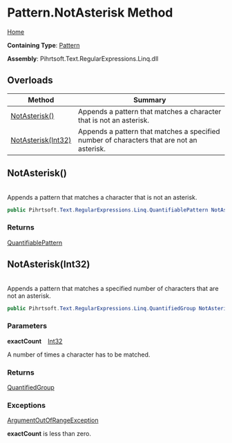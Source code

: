 # Pattern\.NotAsterisk Method

[Home](../../../../../../README.md)

**Containing Type**: [Pattern](../README.md)

**Assembly**: Pihrtsoft\.Text\.RegularExpressions\.Linq\.dll

## Overloads

| Method | Summary |
| ------ | ------- |
| [NotAsterisk()](#Pihrtsoft_Text_RegularExpressions_Linq_Pattern_NotAsterisk) | Appends a pattern that matches a character that is not an asterisk\. |
| [NotAsterisk(Int32)](#Pihrtsoft_Text_RegularExpressions_Linq_Pattern_NotAsterisk_System_Int32_) | Appends a pattern that matches a specified number of characters that are not an asterisk\. |

## NotAsterisk\(\) <a id="Pihrtsoft_Text_RegularExpressions_Linq_Pattern_NotAsterisk"></a>

\
Appends a pattern that matches a character that is not an asterisk\.

```csharp
public Pihrtsoft.Text.RegularExpressions.Linq.QuantifiablePattern NotAsterisk()
```

### Returns

[QuantifiablePattern](../../QuantifiablePattern/README.md)

## NotAsterisk\(Int32\) <a id="Pihrtsoft_Text_RegularExpressions_Linq_Pattern_NotAsterisk_System_Int32_"></a>

\
Appends a pattern that matches a specified number of characters that are not an asterisk\.

```csharp
public Pihrtsoft.Text.RegularExpressions.Linq.QuantifiedGroup NotAsterisk(int exactCount)
```

### Parameters

**exactCount** &ensp; [Int32](https://docs.microsoft.com/en-us/dotnet/api/system.int32)

A number of times a character has to be matched\.

### Returns

[QuantifiedGroup](../../QuantifiedGroup/README.md)

### Exceptions

[ArgumentOutOfRangeException](https://docs.microsoft.com/en-us/dotnet/api/system.argumentoutofrangeexception)

**exactCount** is less than zero\.


